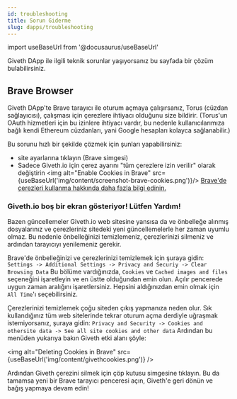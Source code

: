 ```yaml
---
id: troubleshooting
title: Sorun Giderme
slug: dapps/troubleshooting
---
```

import useBaseUrl from '@docusaurus/useBaseUrl'


Giveth DApp ile ilgili teknik sorunlar yaşıyorsanız bu sayfada bir çözüm bulabilirsiniz.

## Brave Browser
Giveth DApp'te Brave tarayıcı ile oturum açmaya çalışırsanız, Torus (cüzdan sağlayıcısı), çalışması için çerezlere ihtiyacı olduğunu size bildirir. (Torus'un OAuth hizmetleri için bu izinlere ihtiyacı vardır, bu nedenle kullanıcılarımıza bağlı kendi Ethereum cüzdanları, yani Google hesapları kolayca sağlanabilir.)

Bu sorunu hızlı bir şekilde çözmek için şunları yapabilirsiniz:

* site ayarlarına tıklayın (Brave simgesi)
* Sadece Giveth.io için çerez ayarını "tüm çerezlere izin verilir" olarak değiştirin
<img alt="Enable Cookies in Brave" src={useBaseUrl('img/content/screenshot-brave-cookies.png')}/>
[Brave'de çerezleri kullanma hakkında daha fazla bilgi edinin.](https://support.brave.com/hc/en-us/articles/360050634931-How-Do-I-Manage-Cookies-In-Brave-)

### Giveth.io boş bir ekran gösteriyor! Lütfen Yardım!

Bazen güncellemeler Giveth.io web sitesine yansısa da ve önbelleğe alınmış dosyalarınız ve çerezleriniz sitedeki yeni güncellemelerle her zaman uyumlu olmaz. Bu nedenle önbelleğinizi temizlemeniz, çerezlerinizi silmeniz ve ardından tarayıcıyı yenilemeniz gerekir.

Brave'de önbelleğinizi ve çerezlerinizi temizlemek için şuraya gidin: `Settings -> Additional Settings -> Privacy and Securiy -> Clear Browsing Data` Bu bölüme vardığınızda, `Cookies` ve `Cached images and files` seçeneğini işaretleyin ve en üstte olduğundan emin olun. Açılır pencerede uygun zaman aralığını işaretlersiniz. Hepsini aldığınızdan emin olmak için `All Time`'ı seçebilirsiniz.

Çerezlerinizi temizlemek çoğu siteden çıkış yapmanıza neden olur. Sık kullandığınız tüm web sitelerinde tekrar oturum açma derdiyle uğraşmak istemiyorsanız, şuraya gidin: `Privacy and Security -> Cookies and othersite data -> See all site cookies and other data` Ardından bu menüden yukarıya bakın Giveth etki alanı şöyle:

<img alt="Deleting Cookies in Brave" src={useBaseUrl('img/content/givethcookies.png')} />

Ardından Giveth çerezini silmek için çöp kutusu simgesine tıklayın. Bu da tamamsa yeni bir Brave tarayıcı penceresi açın, Giveth'e geri dönün ve bağış yapmaya devam edin!